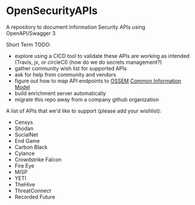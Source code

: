# OpenSecurityAPIs
A repository to document Information Security APIs using OpenAPI/Swagger 3

Short Term TODO:
* explore using a CICD tool to validate these APIs are working as intended (Travis, jx, or circleCI) (how do we do secrets management?)
* gather community wish list for supported APIs
* ask for help from community and vendors
* figure out how to map API endpoints to [OSSEM](https://github.com/Cyb3rWard0g/OSSEM) [Common Information Model](https://github.com/Cyb3rWard0g/OSSEM/tree/master/common_information_model)
* build enrichment server automatically
* migrate this repo away from a company github organization


A list of APIs that we'd like to support (please add your wishlist):
* Censys
* Shodan
* SocialNet
* End Game
* Carbon Black
* Cylance
* Crowdstrike Falcon
* Fire Eye
* MISP
* YETI
* TheHive
* ThreatConnect
* Recorded Future
